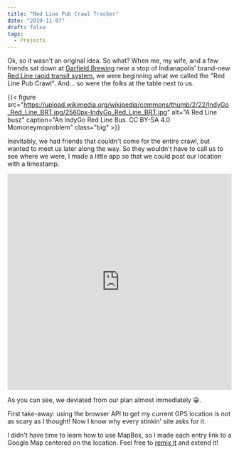 ```yaml
---
title: "Red Line Pub Crawl Tracker"
date: "2019-11-07"
draft: false
tags:
  - Projects
---
```


Ok, so it wasn't an original idea. So what? When me, my wife, and a few friends sat down at [Garfield Brewing](http://garfieldbrewery.com/) near a stop of Indianapolis' brand-new [Red Line rapid transit system](https://indyconnect.org/the-central-indiana-transit-plan/about-the-red-line/), we were beginning what we called the "Red Line Pub Crawl". And... so were the folks at the table next to us.

{{< figure src="https://upload.wikimedia.org/wikipedia/commons/thumb/2/22/IndyGo_Red_Line_BRT.jpg/2560px-IndyGo_Red_Line_BRT.jpg" alt="A Red Line busz" caption="An IndyGo Red Line Bus. CC BY-SA 4.0 Momoneymoproblem" class="big" >}}



Inevitably, we had friends that couldn't come for the entire crawl, but wanted to meet us later along the way. So they wouldn't have to call us to see where we were, I made a little app so that we could post our location with a timestamp. 


<div class="glitch-embed-wrap" style="height: 486px; width: 100%;">
  <iframe
    allow="geolocation; microphone; camera; midi; encrypted-media"
    src="https://glitch.com/embed/#!/embed/red-line-pub-crawl?previewSize=100&previewFirst=true&sidebarCollapsed=true"
    alt="red-line-pub-crawl on Glitch"
    style="height: 100%; width: 100%; border: 0;">
  </iframe>
</div>

As you can see, we deviated from our plan almost immediately 😀.

First take-away: using the browser API to get my current GPS location is not as scary as I thought! Now I know why every stinkin' site asks for it.

I didn't have time to learn how to use MapBox, so I made each entry link to a Google Map centered on the location. Feel free to [remix it](https://glitch.com/edit/#!/red-line-pub-crawl) and extend it!